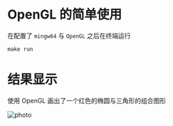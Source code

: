 # OpenGL 的简单使用

在配置了 `mingw64` 与 `OpenGL` 之后在终端运行

```shell
make run
```

# 结果显示

使用 OpenGL 画出了一个红色的椭圆与三角形的组合图形

![photo](/img/show.jpg)
